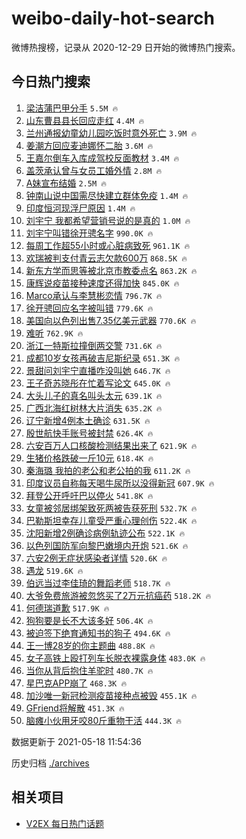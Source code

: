 # weibo-daily-hot-search

微博热搜榜，记录从 2020-12-29 日开始的微博热门搜索。

## 今日热门搜索

<!-- BEGIN -->

1. [梁洁蒲巴甲分手](https://s.weibo.com/weibo?q=%23%E6%A2%81%E6%B4%81%E8%92%B2%E5%B7%B4%E7%94%B2%E5%88%86%E6%89%8B%23&Refer=top) `5.5M 🔥`
1. [山东曹县县长回应走红](https://s.weibo.com/weibo?q=%23%E5%B1%B1%E4%B8%9C%E6%9B%B9%E5%8E%BF%E5%8E%BF%E9%95%BF%E5%9B%9E%E5%BA%94%E8%B5%B0%E7%BA%A2%23&Refer=top) `4.4M 🔥`
1. [兰州通报幼童幼儿园吃饭时意外死亡](https://s.weibo.com/weibo?q=%23%E5%85%B0%E5%B7%9E%E9%80%9A%E6%8A%A5%E5%B9%BC%E7%AB%A5%E5%B9%BC%E5%84%BF%E5%9B%AD%E5%90%83%E9%A5%AD%E6%97%B6%E6%84%8F%E5%A4%96%E6%AD%BB%E4%BA%A1%23&Refer=top) `3.9M 🔥`
1. [姜潮方回应麦迪娜怀二胎](https://s.weibo.com/weibo?q=%23%E5%A7%9C%E6%BD%AE%E6%96%B9%E5%9B%9E%E5%BA%94%E9%BA%A6%E8%BF%AA%E5%A8%9C%E6%80%80%E4%BA%8C%E8%83%8E%23&Refer=top) `3.6M 🔥`
1. [王嘉尔倒车入库成驾校反面教材](https://s.weibo.com/weibo?q=%23%E7%8E%8B%E5%98%89%E5%B0%94%E5%80%92%E8%BD%A6%E5%85%A5%E5%BA%93%E6%88%90%E9%A9%BE%E6%A0%A1%E5%8F%8D%E9%9D%A2%E6%95%99%E6%9D%90%23&Refer=top) `3.4M 🔥`
1. [盖茨承认曾与女员工婚外情](https://s.weibo.com/weibo?q=%23%E7%9B%96%E8%8C%A8%E6%89%BF%E8%AE%A4%E6%9B%BE%E4%B8%8E%E5%A5%B3%E5%91%98%E5%B7%A5%E5%A9%9A%E5%A4%96%E6%83%85%23&Refer=top) `2.8M 🔥`
1. [A妹宣布结婚](https://s.weibo.com/weibo?q=%23A%E5%A6%B9%E5%AE%A3%E5%B8%83%E7%BB%93%E5%A9%9A%23&Refer=top) `2.5M 🔥`
1. [钟南山说中国需尽快建立群体免疫](https://s.weibo.com/weibo?q=%23%E9%92%9F%E5%8D%97%E5%B1%B1%E8%AF%B4%E4%B8%AD%E5%9B%BD%E9%9C%80%E5%B0%BD%E5%BF%AB%E5%BB%BA%E7%AB%8B%E7%BE%A4%E4%BD%93%E5%85%8D%E7%96%AB%23&Refer=top) `1.4M 🔥`
1. [印度恒河现浮尸原因](https://s.weibo.com/weibo?q=%23%E5%8D%B0%E5%BA%A6%E6%81%92%E6%B2%B3%E7%8E%B0%E6%B5%AE%E5%B0%B8%E5%8E%9F%E5%9B%A0%23&Refer=top) `1.4M 🔥`
1. [刘宇宁 我都希望营销号说的是真的](https://s.weibo.com/weibo?q=%E5%88%98%E5%AE%87%E5%AE%81%20%E6%88%91%E9%83%BD%E5%B8%8C%E6%9C%9B%E8%90%A5%E9%94%80%E5%8F%B7%E8%AF%B4%E7%9A%84%E6%98%AF%E7%9C%9F%E7%9A%84&Refer=top) `1.0M 🔥`
1. [刘宇宁叫错徐开骋名字](https://s.weibo.com/weibo?q=%23%E5%88%98%E5%AE%87%E5%AE%81%E5%8F%AB%E9%94%99%E5%BE%90%E5%BC%80%E9%AA%8B%E5%90%8D%E5%AD%97%23&Refer=top) `990.0K 🔥`
1. [每周工作超55小时或心脏病致死](https://s.weibo.com/weibo?q=%23%E6%AF%8F%E5%91%A8%E5%B7%A5%E4%BD%9C%E8%B6%8555%E5%B0%8F%E6%97%B6%E6%88%96%E5%BF%83%E8%84%8F%E7%97%85%E8%87%B4%E6%AD%BB%23&Refer=top) `961.1K 🔥`
1. [欢瑞被判支付青云志欠款600万](https://s.weibo.com/weibo?q=%23%E6%AC%A2%E7%91%9E%E8%A2%AB%E5%88%A4%E6%94%AF%E4%BB%98%E9%9D%92%E4%BA%91%E5%BF%97%E6%AC%A0%E6%AC%BE600%E4%B8%87%23&Refer=top) `868.5K 🔥`
1. [新东方学而思等被北京市教委点名](https://s.weibo.com/weibo?q=%23%E6%96%B0%E4%B8%9C%E6%96%B9%E5%AD%A6%E8%80%8C%E6%80%9D%E7%AD%89%E8%A2%AB%E5%8C%97%E4%BA%AC%E5%B8%82%E6%95%99%E5%A7%94%E7%82%B9%E5%90%8D%23&Refer=top) `863.2K 🔥`
1. [康辉说疫苗接种速度还得加快](https://s.weibo.com/weibo?q=%23%E5%BA%B7%E8%BE%89%E8%AF%B4%E7%96%AB%E8%8B%97%E6%8E%A5%E7%A7%8D%E9%80%9F%E5%BA%A6%E8%BF%98%E5%BE%97%E5%8A%A0%E5%BF%AB%23&Refer=top) `845.0K 🔥`
1. [Marco承认与李慧彬恋情](https://s.weibo.com/weibo?q=%23Marco%E6%89%BF%E8%AE%A4%E4%B8%8E%E6%9D%8E%E6%85%A7%E5%BD%AC%E6%81%8B%E6%83%85%23&Refer=top) `796.7K 🔥`
1. [徐开骋回应名字被叫错](https://s.weibo.com/weibo?q=%23%E5%BE%90%E5%BC%80%E9%AA%8B%E5%9B%9E%E5%BA%94%E5%90%8D%E5%AD%97%E8%A2%AB%E5%8F%AB%E9%94%99%23&Refer=top) `779.6K 🔥`
1. [美国向以色列出售7.35亿美元武器](https://s.weibo.com/weibo?q=%23%E7%BE%8E%E5%9B%BD%E5%90%91%E4%BB%A5%E8%89%B2%E5%88%97%E5%87%BA%E5%94%AE7.35%E4%BA%BF%E7%BE%8E%E5%85%83%E6%AD%A6%E5%99%A8%23&Refer=top) `770.6K 🔥`
1. [难听](https://s.weibo.com/weibo?q=%E9%9A%BE%E5%90%AC&Refer=top) `762.9K 🔥`
1. [浙江一特斯拉撞倒两交警](https://s.weibo.com/weibo?q=%23%E6%B5%99%E6%B1%9F%E4%B8%80%E7%89%B9%E6%96%AF%E6%8B%89%E6%92%9E%E5%80%92%E4%B8%A4%E4%BA%A4%E8%AD%A6%23&Refer=top) `731.6K 🔥`
1. [成都10岁女孩再破吉尼斯纪录](https://s.weibo.com/weibo?q=%23%E6%88%90%E9%83%BD10%E5%B2%81%E5%A5%B3%E5%AD%A9%E5%86%8D%E7%A0%B4%E5%90%89%E5%B0%BC%E6%96%AF%E7%BA%AA%E5%BD%95%23&Refer=top) `651.3K 🔥`
1. [景甜问刘宇宁直播咋没叫她](https://s.weibo.com/weibo?q=%23%E6%99%AF%E7%94%9C%E9%97%AE%E5%88%98%E5%AE%87%E5%AE%81%E7%9B%B4%E6%92%AD%E5%92%8B%E6%B2%A1%E5%8F%AB%E5%A5%B9%23&Refer=top) `646.7K 🔥`
1. [王子奇苏晓彤在忙着写论文](https://s.weibo.com/weibo?q=%23%E7%8E%8B%E5%AD%90%E5%A5%87%E8%8B%8F%E6%99%93%E5%BD%A4%E5%9C%A8%E5%BF%99%E7%9D%80%E5%86%99%E8%AE%BA%E6%96%87%23&Refer=top) `645.0K 🔥`
1. [大头儿子的真名叫头太元](https://s.weibo.com/weibo?q=%23%E5%A4%A7%E5%A4%B4%E5%84%BF%E5%AD%90%E7%9A%84%E7%9C%9F%E5%90%8D%E5%8F%AB%E5%A4%B4%E5%A4%AA%E5%85%83%23&Refer=top) `639.1K 🔥`
1. [广西北海红树林大片消失](https://s.weibo.com/weibo?q=%23%E5%B9%BF%E8%A5%BF%E5%8C%97%E6%B5%B7%E7%BA%A2%E6%A0%91%E6%9E%97%E5%A4%A7%E7%89%87%E6%B6%88%E5%A4%B1%23&Refer=top) `635.2K 🔥`
1. [辽宁新增4例本土确诊](https://s.weibo.com/weibo?q=%23%E8%BE%BD%E5%AE%81%E6%96%B0%E5%A2%9E4%E4%BE%8B%E6%9C%AC%E5%9C%9F%E7%A1%AE%E8%AF%8A%23&Refer=top) `631.5K 🔥`
1. [殷世航快手账号被封禁](https://s.weibo.com/weibo?q=%23%E6%AE%B7%E4%B8%96%E8%88%AA%E5%BF%AB%E6%89%8B%E8%B4%A6%E5%8F%B7%E8%A2%AB%E5%B0%81%E7%A6%81%23&Refer=top) `626.4K 🔥`
1. [六安百万人口核酸检测结果出来了](https://s.weibo.com/weibo?q=%23%E5%85%AD%E5%AE%89%E7%99%BE%E4%B8%87%E4%BA%BA%E5%8F%A3%E6%A0%B8%E9%85%B8%E6%A3%80%E6%B5%8B%E7%BB%93%E6%9E%9C%E5%87%BA%E6%9D%A5%E4%BA%86%23&Refer=top) `621.9K 🔥`
1. [生猪价格跌破一斤10元](https://s.weibo.com/weibo?q=%23%E7%94%9F%E7%8C%AA%E4%BB%B7%E6%A0%BC%E8%B7%8C%E7%A0%B4%E4%B8%80%E6%96%A410%E5%85%83%23&Refer=top) `618.4K 🔥`
1. [秦海璐 我拍的老公和老公拍的我](https://s.weibo.com/weibo?q=%23%E7%A7%A6%E6%B5%B7%E7%92%90%20%E6%88%91%E6%8B%8D%E7%9A%84%E8%80%81%E5%85%AC%E5%92%8C%E8%80%81%E5%85%AC%E6%8B%8D%E7%9A%84%E6%88%91%23&Refer=top) `611.2K 🔥`
1. [印度议员自称每天喝牛尿所以没得新冠](https://s.weibo.com/weibo?q=%23%E5%8D%B0%E5%BA%A6%E8%AE%AE%E5%91%98%E8%87%AA%E7%A7%B0%E6%AF%8F%E5%A4%A9%E5%96%9D%E7%89%9B%E5%B0%BF%E6%89%80%E4%BB%A5%E6%B2%A1%E5%BE%97%E6%96%B0%E5%86%A0%23&Refer=top) `607.9K 🔥`
1. [拜登公开呼吁巴以停火](https://s.weibo.com/weibo?q=%23%E6%8B%9C%E7%99%BB%E5%85%AC%E5%BC%80%E5%91%BC%E5%90%81%E5%B7%B4%E4%BB%A5%E5%81%9C%E7%81%AB%23&Refer=top) `541.8K 🔥`
1. [女童被邻居绑架致死两被告获死刑](https://s.weibo.com/weibo?q=%23%E5%A5%B3%E7%AB%A5%E8%A2%AB%E9%82%BB%E5%B1%85%E7%BB%91%E6%9E%B6%E8%87%B4%E6%AD%BB%E4%B8%A4%E8%A2%AB%E5%91%8A%E8%8E%B7%E6%AD%BB%E5%88%91%23&Refer=top) `532.7K 🔥`
1. [巴勒斯坦幸存儿童受严重心理创伤](https://s.weibo.com/weibo?q=%23%E5%B7%B4%E5%8B%92%E6%96%AF%E5%9D%A6%E5%B9%B8%E5%AD%98%E5%84%BF%E7%AB%A5%E5%8F%97%E4%B8%A5%E9%87%8D%E5%BF%83%E7%90%86%E5%88%9B%E4%BC%A4%23&Refer=top) `522.4K 🔥`
1. [沈阳新增2例确诊病例轨迹公布](https://s.weibo.com/weibo?q=%23%E6%B2%88%E9%98%B3%E6%96%B0%E5%A2%9E2%E4%BE%8B%E7%A1%AE%E8%AF%8A%E7%97%85%E4%BE%8B%E8%BD%A8%E8%BF%B9%E5%85%AC%E5%B8%83%23&Refer=top) `522.1K 🔥`
1. [以色列国防军向黎巴嫩境内开炮](https://s.weibo.com/weibo?q=%23%E4%BB%A5%E8%89%B2%E5%88%97%E5%9B%BD%E9%98%B2%E5%86%9B%E5%90%91%E9%BB%8E%E5%B7%B4%E5%AB%A9%E5%A2%83%E5%86%85%E5%BC%80%E7%82%AE%23&Refer=top) `521.6K 🔥`
1. [六安2例无症状感染者详情](https://s.weibo.com/weibo?q=%23%E5%85%AD%E5%AE%892%E4%BE%8B%E6%97%A0%E7%97%87%E7%8A%B6%E6%84%9F%E6%9F%93%E8%80%85%E8%AF%A6%E6%83%85%23&Refer=top) `520.6K 🔥`
1. [遇龙](https://s.weibo.com/weibo?q=%E9%81%87%E9%BE%99&Refer=top) `519.6K 🔥`
1. [伯远当过李佳琦的舞蹈老师](https://s.weibo.com/weibo?q=%23%E4%BC%AF%E8%BF%9C%E5%BD%93%E8%BF%87%E6%9D%8E%E4%BD%B3%E7%90%A6%E7%9A%84%E8%88%9E%E8%B9%88%E8%80%81%E5%B8%88%23&Refer=top) `518.7K 🔥`
1. [大爷免费旅游被忽悠买了2万元抗癌药](https://s.weibo.com/weibo?q=%23%E5%A4%A7%E7%88%B7%E5%85%8D%E8%B4%B9%E6%97%85%E6%B8%B8%E8%A2%AB%E5%BF%BD%E6%82%A0%E4%B9%B0%E4%BA%862%E4%B8%87%E5%85%83%E6%8A%97%E7%99%8C%E8%8D%AF%23&Refer=top) `518.2K 🔥`
1. [何德瑞道歉](https://s.weibo.com/weibo?q=%23%E4%BD%95%E5%BE%B7%E7%91%9E%E9%81%93%E6%AD%89%23&Refer=top) `517.9K 🔥`
1. [狗狗要是长不大该多好](https://s.weibo.com/weibo?q=%23%E7%8B%97%E7%8B%97%E8%A6%81%E6%98%AF%E9%95%BF%E4%B8%8D%E5%A4%A7%E8%AF%A5%E5%A4%9A%E5%A5%BD%23&Refer=top) `506.4K 🔥`
1. [被迫签下绝育通知书的狗子](https://s.weibo.com/weibo?q=%23%E8%A2%AB%E8%BF%AB%E7%AD%BE%E4%B8%8B%E7%BB%9D%E8%82%B2%E9%80%9A%E7%9F%A5%E4%B9%A6%E7%9A%84%E7%8B%97%E5%AD%90%23&Refer=top) `494.6K 🔥`
1. [王一博28岁的你主题曲](https://s.weibo.com/weibo?q=%23%E7%8E%8B%E4%B8%80%E5%8D%9A28%E5%B2%81%E7%9A%84%E4%BD%A0%E4%B8%BB%E9%A2%98%E6%9B%B2%23&Refer=top) `488.8K 🔥`
1. [女子高铁上殴打列车长脱衣裸露身体](https://s.weibo.com/weibo?q=%23%E5%A5%B3%E5%AD%90%E9%AB%98%E9%93%81%E4%B8%8A%E6%AE%B4%E6%89%93%E5%88%97%E8%BD%A6%E9%95%BF%E8%84%B1%E8%A1%A3%E8%A3%B8%E9%9C%B2%E8%BA%AB%E4%BD%93%23&Refer=top) `483.0K 🔥`
1. [当你从背后抱住羊驼时](https://s.weibo.com/weibo?q=%23%E5%BD%93%E4%BD%A0%E4%BB%8E%E8%83%8C%E5%90%8E%E6%8A%B1%E4%BD%8F%E7%BE%8A%E9%A9%BC%E6%97%B6%23&Refer=top) `480.7K 🔥`
1. [星巴克APP崩了](https://s.weibo.com/weibo?q=%23%E6%98%9F%E5%B7%B4%E5%85%8BAPP%E5%B4%A9%E4%BA%86%23&Refer=top) `468.3K 🔥`
1. [加沙唯一新冠检测疫苗接种点被毁](https://s.weibo.com/weibo?q=%23%E5%8A%A0%E6%B2%99%E5%94%AF%E4%B8%80%E6%96%B0%E5%86%A0%E6%A3%80%E6%B5%8B%E7%96%AB%E8%8B%97%E6%8E%A5%E7%A7%8D%E7%82%B9%E8%A2%AB%E6%AF%81%23&Refer=top) `455.1K 🔥`
1. [GFriend将解散](https://s.weibo.com/weibo?q=%23GFriend%E5%B0%86%E8%A7%A3%E6%95%A3%23&Refer=top) `451.3K 🔥`
1. [脑瘫小伙用牙咬80斤重物干活](https://s.weibo.com/weibo?q=%23%E8%84%91%E7%98%AB%E5%B0%8F%E4%BC%99%E7%94%A8%E7%89%99%E5%92%AC80%E6%96%A4%E9%87%8D%E7%89%A9%E5%B9%B2%E6%B4%BB%23&Refer=top) `444.3K 🔥`

数据更新于 2021-05-18 11:54:36

<!-- END -->

历史归档 [./archives](./archives)

## 相关项目

- [V2EX 每日热门话题](https://github.com/boojack/v2ex-daily-hot-topic)
